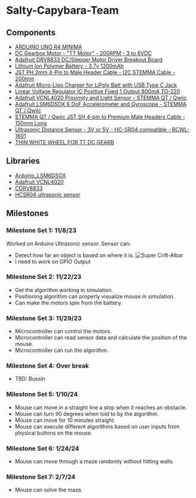 # Salty-Capybara-Team  

## Components  

* [ARDUINO UNO R4 MINIMA](https://www.digikey.com/en/products/detail/arduino/ABX00080/20371542)
* [DC Gearbox Motor - "TT Motor" - 200RPM - 3 to 6VDC](https://www.digikey.com/en/products/detail/adafruit-industries-llc/3777/8687221)
* [Adafruit DRV8833 DC/Stepper Motor Driver Breakout Board](https://www.adafruit.com/product/3297)
* [Lithium Ion Polymer Battery - 3.7v 1200mAh](https://www.adafruit.com/product/258?gad_source=1&gclid=Cj0KCQjwy4KqBhD0ARIsAEbCt6jXzDKFZ9s2u1SWslHxj_pmHKfOvDnqfYjc1EqkqUuEZbM6-pj9eD4aAlzkEALw_wcB)
* [JST PH 2mm 4-Pin to Male Header Cable - I2C STEMMA Cable - 200mm](https://www.adafruit.com/product/3955)
* [Adafruit Micro-Lipo Charger for LiPoly Batt with USB Type C Jack](https://www.adafruit.com/product/4410)
* [Linear Voltage Regulator IC Positive Fixed 1 Output 800mA TO-220](https://www.digikey.com/en/products/detail/stmicroelectronics/LD1117V33/586012?utm_adgroup=&utm_source=google&utm_medium=cpc&utm_campaign=PMax%20Shopping_Product_Medium%20ROAS%20Categories&utm_term=&utm_content=&utm_id=go_cmp-20223376311_adg-_ad-__dev-c_ext-_prd-586012_sig-Cj0KCQjwy4KqBhD0ARIsAEbCt6ibgO35ZWxodiH8e7t-dVcD3Mk_iP7YyMoJ_GBVjmCk-Ivfm1AZD1EaAr--EALw_wcB&gad_source=1&gclid=Cj0KCQjwy4KqBhD0ARIsAEbCt6ibgO35ZWxodiH8e7t-dVcD3Mk_iP7YyMoJ_GBVjmCk-Ivfm1AZD1EaAr--EALw_wcB)
* [Adafruit VCNL4020 Proximity and Light Sensor - STEMMA QT / Qwiic](https://www.adafruit.com/product/5810)
* [Adafruit LSM6DSOX 6 DoF Accelerometer and Gyroscope - STEMMA QT / Qwiic](https://www.adafruit.com/product/4438)
* [STEMMA QT / Qwiic JST SH 4-pin to Premium Male Headers Cable - 150mm Long](https://www.adafruit.com/product/4209)
* [Ultrasonic Distance Sensor - 3V or 5V - HC-SR04 compatible - RCWL-1601](https://www.adafruit.com/product/4007)
* [THIN WHITE WHEEL FOR TT DC GEARB](https://www.digikey.com/short/85b98tj9)  

## Libraries  

* [Arduino_LSM6DSOX](https://www.arduino.cc/reference/en/libraries/arduino_lsm6dsox/)
* [Adafruit VCNL4020](https://www.arduino.cc/reference/en/libraries/adafruit-vcnl4020-library/)
* [CDRV8833](https://www.arduino.cc/reference/en/libraries/cdrv8833/)
* [HCSR04 ultrasonic sensor](https://www.arduino.cc/reference/en/libraries/hcsr04-ultrasonic-sensor/)  

## Milestones  

### Milestone Set 1: 11/8/23  
Worked on Arduino Ultrasonic sensor. 
Sensor can:
- Detect how far an object is based on where it is.
![Super Crift-Albar](https://github.com/UBIEEE/Salty_Capybara_Proposal_Example/assets/125399829/cb61ea73-424d-4ce2-9563-fce2a8e23ae2)
- I need to work on GPIO Output  

### Milestone Set 2: 11/22/23  
* Get the algorithm working in simulation. 
* Positioning algorithm can properly visualize mouse in simulation.
* Can make the motors spin from the battery.  

### Milestone Set 3: 11/29/23  
* Microcontroller can control the motors. 
* Microcontroller can read sensor data and calculate the position of the mouse.
* Microcontroller can run the algorithm.  

### Milestone Set 4: Over break  
* TBD: Bussin  

### Milestone Set 5: 1/10/24  
* Mouse can move in a straight line a stop when it reaches an obstacle.
* Mouse can turn 90 degrees when told to by the algorithm.
* Mouse can move for 10 minutes straight. 
* Mouse can execute different algorithms based on user inputs from physical buttons on the mouse.  

### Milestone Set 6: 1/24/24  
* Mouse can move through a maze randomly without hitting walls.  

### Milestone Set 7: 2/7/24  
* Mouse can solve the maze.  
